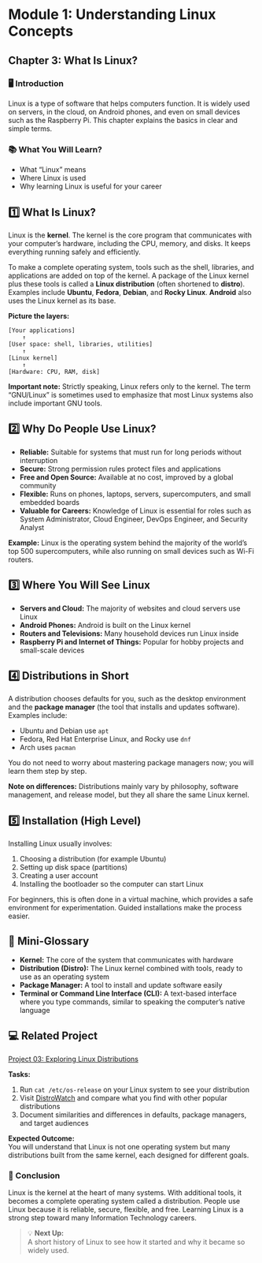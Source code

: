 # Module 1: Understanding Linux Concepts

## Chapter 3: What Is Linux?

### 🖥️ Introduction

Linux is a type of software that helps computers function. It is widely used on servers, in the cloud, on Android phones, and even on small devices such as the Raspberry Pi. This chapter explains the basics in clear and simple terms.

### 📚 What You Will Learn?

- What “Linux” means  
- Where Linux is used  
- Why learning Linux is useful for your career  

## 1️⃣ What Is Linux?

Linux is the **kernel**. The kernel is the core program that communicates with your computer’s hardware, including the CPU, memory, and disks. It keeps everything running safely and efficiently.

To make a complete operating system, tools such as the shell, libraries, and applications are added on top of the kernel. A package of the Linux kernel plus these tools is called a **Linux distribution** (often shortened to **distro**). Examples include **Ubuntu**, **Fedora**, **Debian**, and **Rocky Linux**. **Android** also uses the Linux kernel as its base.

**Picture the layers:**  
```
[Your applications]
    ↑
[User space: shell, libraries, utilities]
    ↑
[Linux kernel]
    ↑
[Hardware: CPU, RAM, disk]
```

**Important note:** Strictly speaking, Linux refers only to the kernel. The term “GNU/Linux” is sometimes used to emphasize that most Linux systems also include important GNU tools.

## 2️⃣ Why Do People Use Linux?

- **Reliable:** Suitable for systems that must run for long periods without interruption  
- **Secure:** Strong permission rules protect files and applications  
- **Free and Open Source:** Available at no cost, improved by a global community  
- **Flexible:** Runs on phones, laptops, servers, supercomputers, and small embedded boards  
- **Valuable for Careers:** Knowledge of Linux is essential for roles such as System Administrator, Cloud Engineer, DevOps Engineer, and Security Analyst  

**Example:** Linux is the operating system behind the majority of the world’s top 500 supercomputers, while also running on small devices such as Wi-Fi routers.

## 3️⃣ Where You Will See Linux

- **Servers and Cloud:** The majority of websites and cloud servers use Linux  
- **Android Phones:** Android is built on the Linux kernel  
- **Routers and Televisions:** Many household devices run Linux inside  
- **Raspberry Pi and Internet of Things:** Popular for hobby projects and small-scale devices  

## 4️⃣ Distributions in Short

A distribution chooses defaults for you, such as the desktop environment and the **package manager** (the tool that installs and updates software). Examples include:  

- Ubuntu and Debian use `apt`  
- Fedora, Red Hat Enterprise Linux, and Rocky use `dnf`  
- Arch uses `pacman`  

You do not need to worry about mastering package managers now; you will learn them step by step.

**Note on differences:** Distributions mainly vary by philosophy, software management, and release model, but they all share the same Linux kernel.

## 5️⃣ Installation (High Level)

Installing Linux usually involves:  

1. Choosing a distribution (for example Ubuntu)  
2. Setting up disk space (partitions)  
3. Creating a user account  
4. Installing the bootloader so the computer can start Linux  

For beginners, this is often done in a virtual machine, which provides a safe environment for experimentation. Guided installations make the process easier.

## 🧰 Mini-Glossary

- **Kernel:** The core of the system that communicates with hardware  
- **Distribution (Distro):** The Linux kernel combined with tools, ready to use as an operating system  
- **Package Manager:** A tool to install and update software easily  
- **Terminal or Command Line Interface (CLI):** A text-based interface where you type commands, similar to speaking the computer’s native language  

## 💻 Related Project

[Project 03: Exploring Linux Distributions](../Projects/03-exploring-linux-distributions.md)  

**Tasks:**  
1. Run `cat /etc/os-release` on your Linux system to see your distribution  
2. Visit [DistroWatch](https://distrowatch.com/) and compare what you find with other popular distributions  
3. Document similarities and differences in defaults, package managers, and target audiences  

**Expected Outcome:**  
You will understand that Linux is not one operating system but many distributions built from the same kernel, each designed for different goals.

### 🏁 Conclusion

Linux is the kernel at the heart of many systems. With additional tools, it becomes a complete operating system called a distribution. People use Linux because it is reliable, secure, flexible, and free. Learning Linux is a strong step toward many Information Technology careers.

> 💡 **Next Up:**  
> A short history of Linux to see how it started and why it became so widely used.
